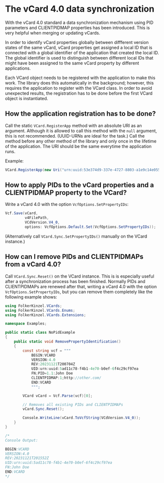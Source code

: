 ﻿# The vCard 4.0 data synchronization
With the vCard 4.0 standard a data synchronization mechanism using PID parameters and CLIENTPIDMAP
properties has been introduced. This is very helpful when merging or updating vCards.

In order to identify vCard properties globally between diffferent version states of the same vCard,
vCard properties get assigned a local ID that is connected with a global identifier of the application
that created the local ID. The global identifier is used to distinguish between different local IDs 
that might have been assigned to the same vCard property by different applications.

Each VCard object needs to be registered with the application to make this work. The library does this 
automatically in the background; however, this requires the application to register with the VCard 
class. In order to avoid unexpected results, the registration has to be done before the first VCard
object is instantiated.

## How the application registration has to be done?
Call the static `VCard.RegisterApp` method with an absolute URI as an argument. Although it is 
allowed to call this method with the `null` argument, this is
not recommended. (UUID-URNs are ideal for the task.) Call the method before any other
method of the library and only once in the lifetime of the application. The URI
should be the same everytime the application runs.

Example:
```csharp
VCard.RegisterApp(new Uri("urn:uuid:53e374d9-337e-4727-8803-a1e9c14e0556"));
```

## How to apply PIDs to the vCard properties and a CLIENTPIDMAP property to the VCard?
Write a vCard 4.0 with the option `VcfOptions.SetPropertyIDs`:
```csharp
Vcf.Save(vCard,
         v4FilePath,
         VCdVersion.V4_0,
         options: VcfOptions.Default.Set(VcfOptions.SetPropertyIDs));
```
(Alternatively call `VCard.Sync.SetPropertyIDs()` manually on the VCard instance.)

## How can I remove PIDs and CLIENTPIDMAPs from a vCard 4.0?
Call `VCard.Sync.Reset()` on the VCard instance. This is is especially useful after a synchronization
process has been finished. Normally PIDs and CLIENTPIDMAPs are renewed after that,
writing a vCard 4.0 with the option `VcfOptions.SetPropertyIDs`, but you can remove them
completely like the following example shows:

```csharp
using FolkerKinzel.VCards;
using FolkerKinzel.VCards.Enums;
using FolkerKinzel.VCards.Extensions;

namespace Examples;

public static class NoPidExample
{
    public static void RemovePropertyIdentification()
    {
        const string vcf = """
            BEGIN:VCARD
            VERSION:4.0
            REV:20231121T200704Z
            UID:urn:uuid:5ad11c78-f4b1-4e70-b0ef-6f4c29cf97ea
            FN;PID=1.1:John Doe
            CLIENTPIDMAP:1;http://other.com/
            END:VCARD
            """;

        VCard vCard = Vcf.Parse(vcf)[0];

        // Removes all existing PIDs and CLIENTPIDMAPs
        vCard.Sync.Reset();

        Console.WriteLine(vCard.ToVcfString(VCdVersion.V4_0));
    }
}

/*
Console Output:

BEGIN:VCARD
VERSION:4.0
REV:20231121T201552Z
UID:urn:uuid:5ad11c78-f4b1-4e70-b0ef-6f4c29cf97ea
FN:John Doe
END:VCARD
*/
```